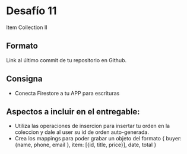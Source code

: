 # Desafío 11

Item Collection II

## Formato

Link al último commit de tu repositorio en Github.

## Consigna

* Conecta Firestore a tu APP para escrituras

## Aspectos a incluir en el entregable:

* Utiliza las operaciones de insercion para insertar tu orden en la coleccion y dale al user su id de orden auto-generada.
* Crea los mappings para poder grabar un objeto del formato { buyer: {name, phone, email }, item: [{id, title, price}], date, total }
